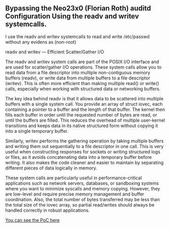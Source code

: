 ## Bypassing the Neo23x0 (Florian Roth) auditd Configuration Using the readv and writev systemcalls.

I use the readv and writev systemcalls to read and write /etc/passwd without any evidens as (non-root)

readv and writev — Efficient Scatter/Gather I/O

The readv and writev system calls are part of the POSIX I/O interface and are used for scatter/gather I/O operations. These system calls allow you to read data from a file descriptor into multiple non-contiguous memory buffers (readv), or write data from multiple buffers to a file descriptor (writev). This is often more efficient than making multiple read() or write() calls, especially when working with structured data or networking buffers.

The key idea behind readv is that it allows data to be scattered into multiple buffers with a single system call. You provide an array of struct iovec, each containing a pointer to a buffer and the length of that buffer. The kernel then fills each buffer in order until the requested number of bytes are read, or until the buffers are filled. This reduces the overhead of multiple user-kernel transitions and keeps data in its native structured form without copying it into a single temporary buffer.

Similarly, writev performs the gathering operation by taking multiple buffers and writing them out sequentially to a file descriptor in one call. This is very useful when constructing responses for sockets or writing structured logs or files, as it avoids concatenating data into a temporary buffer before writing. It also makes the code cleaner and easier to maintain by separating different pieces of data logically in memory.

These system calls are particularly useful in performance-critical applications such as network servers, databases, or sandboxing systems where you want to minimize syscalls and memory copying. However, they are low-level and require precise memory management and buffer coordination. Also, the total number of bytes transferred may be less than the total size of the iovec array, so partial read/writes should always be handled correctly in robust applications.

[You can see the PoC here](https://youtu.be/pPUtbYm8bbo?si=lnBn-6idfo9wIwEE)